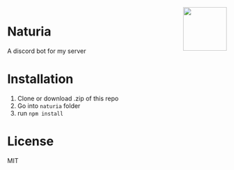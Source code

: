 <img align="right" width="100" src="https://raw.githubusercontent.com/dwicao/naturia/master/assets/avatar.jpg"/>

# Naturia

A discord bot for my server

# Installation

1. Clone or download .zip of this repo
2. Go into `naturia` folder
3. run `npm install`

# License

MIT
